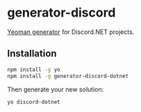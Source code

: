 # generator-discord

[Yeoman generator](http://yeoman.io/) for Discord.NET projects.

## Installation

```bash
npm install -g yo
npm install -g generator-discord-dotnet
```

Then generate your new solution:

```bash
yo discord-dotnet
```